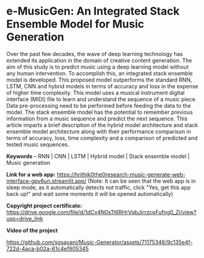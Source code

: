 <h1> e-MusicGen: An Integrated Stack Ensemble Model for Music Generation </h1>

Over the past few decades, the wave of deep learning technology has extended its application in the domain of creative content generation. The aim of this study is to predict music using a deep learning model without any human intervention. To accomplish this, an integrated stack ensemble model is developed. This proposed model outperforms the standard RNN, LSTM, CNN and hybrid models in terms of accuracy and loss in the expense of higher time complexity. This model uses a musical instrument digital interface (MIDI) file to learn and understand the sequence of a music piece. Data pre-processing need to be performed before feeding the data to the model. The stack ensemble model has the potential to remember previous information from a music sequence and predict the next sequence. This article imparts a brief description of the hybrid model architecture and stack ensemble model architecture along with their performance comparison in terms of accuracy, loss, time complexity and a comparison of predicted and tested music sequences.

 **Keywords** – RNN | CNN | LSTM |  Hybrid model |  Stack ensemble model |  Music generation

**Link for a web app:** https://hrithik0the0research-music-generate-web-interface-gpv6un.streamlit.app/ 
(Note: It can be seen that the web app is in sleep mode, as it automatically detects not traffic, click "Yes, get this app back up!" and wait some moments it will be opened automatically) 

**Copyright project certificate:** https://drive.google.com/file/d/1dCv4N0sTt6RHrVqbJirrzcpFufng0_Zj/view?usp=drive_link

**Video of the project** 



https://github.com/sgsayani/Music-Generator/assets/71175346/9c135e4f-722d-4aca-b02a-61c4ef905345

